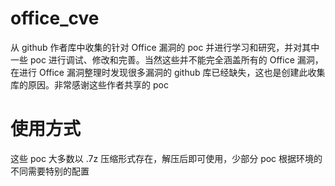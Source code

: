 # office_cve
从 github 作者库中收集的针对 Office 漏洞的 poc 并进行学习和研究，并对其中一些 poc 进行调试、修改和完善。当然这些并不能完全涵盖所有的 Office 漏洞，在进行 Office 漏洞整理时发现很多漏洞的 github 库已经缺失，这也是创建此收集库的原因。非常感谢这些作者共享的 poc
# 使用方式
这些 poc 大多数以 .7z 压缩形式存在，解压后即可使用，少部分 poc 根据环境的不同需要特别的配置
